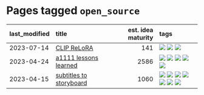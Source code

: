 # Pages tagged `open_source`

|last_modified|title|est. idea maturity|tags
|:---|:---|---:|:---|
|2023-07-14|[CLIP ReLoRA](../clip_relora.md)|141|[![](https://img.shields.io/badge/tag-experimental-aa21fc)](../tags/experimental.md) [![](https://img.shields.io/badge/tag-open_source-83cbca)](../tags/open_source.md) [![](https://img.shields.io/badge/tag-publication-d5f6c6)](../tags/publication.md)|
|2023-04-24|[a1111 lessons learned](../a1111_lessons_learned.md)|2586|[![](https://img.shields.io/badge/tag-experimental-aa21fc)](../tags/experimental.md) [![](https://img.shields.io/badge/tag-open_source-83cbca)](../tags/open_source.md) [![](https://img.shields.io/badge/tag-stability-35b163)](../tags/stability.md) [![](https://img.shields.io/badge/tag-tooling-c4fb38)](../tags/tooling.md) [![](https://img.shields.io/badge/tag-ux-e33481)](../tags/ux.md)|
|2023-04-15|[subtitles to storyboard](../subtitles-to-storyboard.md)|1060|[![](https://img.shields.io/badge/tag-accessibility-32d44f)](../tags/accessibility.md) [![](https://img.shields.io/badge/tag-animation-dad82b)](../tags/animation.md) [![](https://img.shields.io/badge/tag-completed-4db4d2)](../tags/completed.md) [![](https://img.shields.io/badge/tag-open_source-83cbca)](../tags/open_source.md) [![](https://img.shields.io/badge/tag-prompting-869bd0)](../tags/prompting.md) [![](https://img.shields.io/badge/tag-tooling-c4fb38)](../tags/tooling.md) [![](https://img.shields.io/badge/tag-wip-77a0)](../tags/wip.md)|